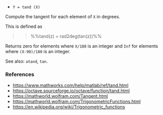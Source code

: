 - `Y = tand (X)`

Compute the tangent for each element of `X` in degrees.

This is defined as

> > %%tand(z) = rad2deg(tan(z))%%

Returns zero for elements where `X/180` is an integer and `Inf` for elements
where `(X-90)/180` is an integer.

See also: `atand`, `tan`.

### References

- https://www.mathworks.com/help/matlab/ref/tand.html
- https://octave.sourceforge.io/octave/function/tand.html
- https://mathworld.wolfram.com/Tangent.html
- https://mathworld.wolfram.com/TrigonometricFunctions.html
- https://en.wikipedia.org/wiki/Trigonometric_functions
